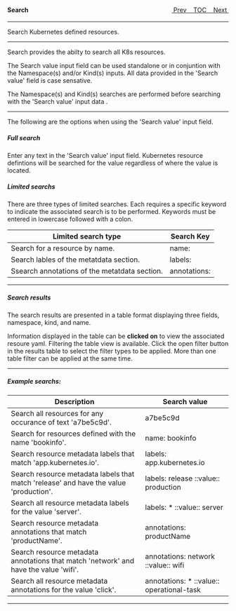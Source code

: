<topicKey search/>
<topicBack id="topicNext" link="ownerref"/>
<topicNext id="topicBack" link="security"/>

<a style="float: right;" href="javascript:docNextTopic()">&nbsp;&nbsp;Next&nbsp;<i class="fas fa-lg fa-arrow-right"></i></a>
<a style="float: right;" href="javascript:docNextTopic('toc')">&nbsp;&nbsp;TOC&nbsp;&nbsp;</a>
<a style="float: right;" href="javascript:docPrevTopic()"><i class="fas fa-lg fa-arrow-left"></i>&nbsp;Prev&nbsp;&nbsp;</a>

#### Search

---

Search Kubernetes defined resources.

<!-- <div style="margin-left: 150px;">
    <iframe width="700" height="390" src="https://www.youtube.com/embed/_YY3190mlkw"></iframe>
</div> -->

---

Search provides the abilty to search all K8s resources.  

The Search value input field can be used standalone or in conjuntion with the Namespace(s) and/or 
Kind(s) inputs. All data provided in the 'Search value' field is case sensative.

The Namespace(s) and Kind(s) searches are performed before searching with the 'Search value' input data .


---

The following are the options when using the 'Search value' input field.

##### Full search

Enter any text in the 'Search value' input field. Kubernetes resource defintions will be searched for the value regardless of where the value is located.

##### Limited searchs

There are three types of limited searches. Each requires a specific keyword to indicate the associated search is to be performed. 
Keywords must be entered in lowercase followed with a colon.


| Limited search type | Search Key |
|---|---|
| Search for a resource by name. | name: |
| Search lables of the metatdata section. | labels: |
| Ssearch annotations of the metatdata section. | annotations: |

---

##### Search results

The search results are presented in a table format displaying three fields, namespace, kind, and name.     

Information displayed in the table can be __clicked on__ to view the associated resoure yaml.  Filtering the table view is available.  Click the open filter button in the results table to select the filter types to be applied.  More than one table filter can be applied at the same time.

---


##### Example searchs:

| Description | Search value |
|---|---|
| Search all resources for any occurance of text 'a7be5c9d'. | a7be5c9d |
| Search for resources defined with the name 'bookinfo'. | name: bookinfo |
| Search resource metadata labels that match 'app.kubernetes.io'. | labels: app.kubernetes.io |
| Search resource metadata labels that match 'release' and have the value 'production'. | labels: release ::value:: production |
| Search all resource metadata labels for the value 'server'. | labels: * ::value:: server |
| Search resource metadata annotations that match 'productName'. | annotations: productName |
| Search resource metadata annotations that match 'network' and have the value 'wifi'. | annotations: network ::value:: wifi |
| Search all resource metadata annotations for the value 'click'. | annotations: * ::value:: operational-task |

---

<!-- <a style="float: right;" href="javascript:docNextTopic()">&nbsp;&nbsp;Next&nbsp;<i class="fas fa-lg fa-arrow-right"></i></a>
<a style="float: right;" href="javascript:docNextTopic('toc')">&nbsp;&nbsp;TOC&nbsp;&nbsp;</a>
<a style="float: right;" href="javascript:docPrevTopic()"><i class="fas fa-lg fa-arrow-left"></i>&nbsp;Prev&nbsp;&nbsp;</a> -->
